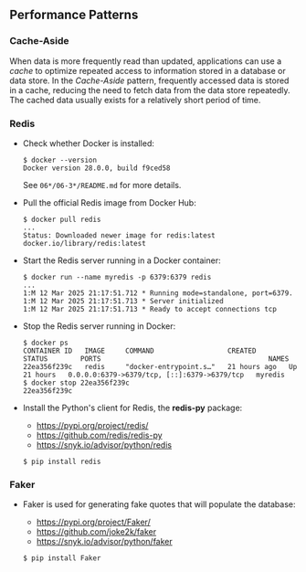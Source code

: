 ## Performance Patterns

### Cache-Aside

When data is more frequently read than updated, applications can use a *cache*
to optimize repeated access to information stored in a database or data store.
In the *Cache-Aside* pattern, frequently accessed data is stored in a cache, 
reducing the need to fetch data from the data store repeatedly.
The cached data usually exists for a relatively short period of time.

### Redis

- Check whether Docker is installed:
    ```unix
    $ docker --version
    Docker version 28.0.0, build f9ced58
    ```
    See `06*/06-3*/README.md` for more details.

- Pull the official Redis image from Docker Hub:
    ```unix
    $ docker pull redis
    ...
    Status: Downloaded newer image for redis:latest
    docker.io/library/redis:latest
    ```

- Start the Redis server running in a Docker container:
    ```unix
    $ docker run --name myredis -p 6379:6379 redis
    ...
    1:M 12 Mar 2025 21:17:51.712 * Running mode=standalone, port=6379.
    1:M 12 Mar 2025 21:17:51.713 * Server initialized
    1:M 12 Mar 2025 21:17:51.713 * Ready to accept connections tcp
    ```

- Stop the Redis server running in Docker:
  ```unix
  $ docker ps
  CONTAINER ID   IMAGE     COMMAND                  CREATED        STATUS        PORTS                                         NAMES
  22ea356f239c   redis     "docker-entrypoint.s…"   21 hours ago   Up 21 hours   0.0.0.0:6379->6379/tcp, [::]:6379->6379/tcp   myredis
  $ docker stop 22ea356f239c
  22ea356f239c
  ```

- Install the Python's client for Redis, the **redis-py** package:

    - https://pypi.org/project/redis/
    - https://github.com/redis/redis-py
    - https://snyk.io/advisor/python/redis
    
    ```unix
    $ pip install redis
    ```
  
### Faker

- Faker is used for generating fake quotes that will populate the database:

  - https://pypi.org/project/Faker/
  - https://github.com/joke2k/faker
  - https://snyk.io/advisor/python/faker

  ```unix
  $ pip install Faker
  ```
